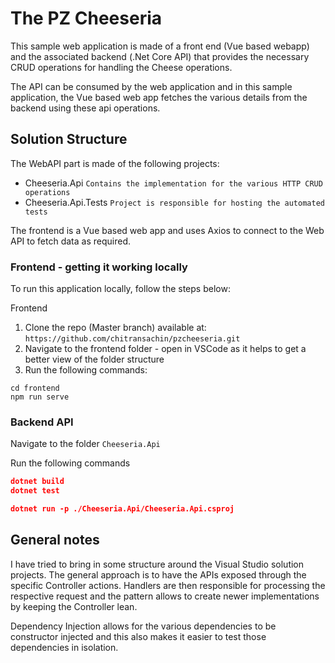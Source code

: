 # The PZ Cheeseria

This sample web application is made of a front end (Vue based webapp) and the associated backend (.Net Core API) that provides the necessary CRUD operations for handling the Cheese operations.

The API can be consumed by the web application and in this sample application, the Vue based web app fetches the various details from the backend using these api operations.

## Solution Structure

The WebAPI part is made of the following projects:

- Cheeseria.Api
    ``` Contains the implementation for the various HTTP CRUD operations ```
- Cheeseria.Api.Tests
    ``` Project is responsible for hosting the automated tests ```

The frontend is a Vue based web app and uses Axios to connect to the Web API to fetch data as required.

### Frontend - getting it working locally

To run this application locally, follow the steps below:

Frontend
1. Clone the repo (Master branch) available at:
    ``` https://github.com/chitransachin/pzcheeseria.git ```
2. Navigate to the frontend folder - open in VSCode as it helps to get a better view of the folder structure
3. Run the following commands:
```
cd frontend
npm run serve
```

### Backend API

Navigate to the folder ```Cheeseria.Api```

Run the following commands

```json
dotnet build
dotnet test

dotnet run -p ./Cheeseria.Api/Cheeseria.Api.csproj

```
## General notes

I have tried to bring in some structure around the Visual Studio solution projects. The general approach is to have the APIs exposed through the specific Controller actions. Handlers are then responsible for processing the respective request and the pattern allows to create newer implementations by keeping the Controller lean.

Dependency Injection allows for the various dependencies to be constructor injected and this also makes it easier to test those dependencies in isolation.
